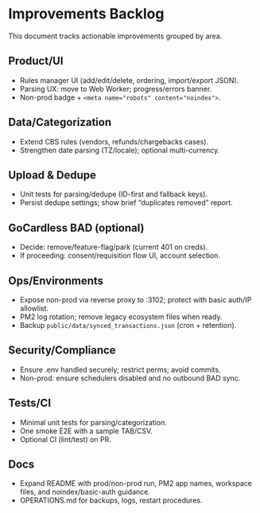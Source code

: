 # Improvements Backlog

This document tracks actionable improvements grouped by area.

## Product/UI
- Rules manager UI (add/edit/delete, ordering, import/export JSON).
- Parsing UX: move to Web Worker; progress/errors banner.
- Non-prod badge + `<meta name="robots" content="noindex">`.

## Data/Categorization
- Extend CBS rules (vendors, refunds/chargebacks cases).
- Strengthen date parsing (TZ/locale); optional multi-currency.

## Upload & Dedupe
- Unit tests for parsing/dedupe (ID-first and fallback keys).
- Persist dedupe settings; show brief “duplicates removed” report.

## GoCardless BAD (optional)
- Decide: remove/feature-flag/park (current 401 on creds).
- If proceeding: consent/requisition flow UI, account selection.

## Ops/Environments
- Expose non-prod via reverse proxy to :3102; protect with basic auth/IP allowlist.
- PM2 log rotation; remove legacy ecosystem files when ready.
- Backup `public/data/synced_transactions.json` (cron + retention).

## Security/Compliance
- Ensure .env handled securely; restrict perms; avoid commits.
- Non-prod: ensure schedulers disabled and no outbound BAD sync.

## Tests/CI
- Minimal unit tests for parsing/categorization.
- One smoke E2E with a sample TAB/CSV.
- Optional CI (lint/test) on PR.

## Docs
- Expand README with prod/non-prod run, PM2 app names, workspace files, and noindex/basic-auth guidance.
- OPERATIONS.md for backups, logs, restart procedures.
